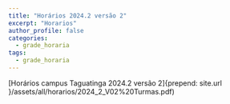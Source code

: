 ```yaml
---
title: "Horários 2024.2 versão 2"
excerpt: "Horarios"
author_profile: false
categories:
  - grade_horaria
tags:
  - grade_horaria
---
```

[Horários campus Taguatinga 2024.2 versão 2]{prepend: site.url }/assets/all/horarios/2024_2_V02%20Turmas.pdf)
